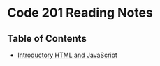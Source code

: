 # Code 201 Reading Notes

## Table of Contents

* [Introductory HTML and JavaScript](/introtohtmlandjs.md)
